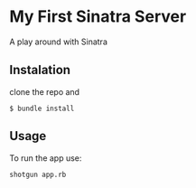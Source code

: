 # My First Sinatra Server

A play around with Sinatra

## Instalation

clone the repo and
```
$ bundle install
```

## Usage

To run the app use:
```
shotgun app.rb
```
